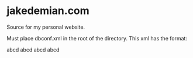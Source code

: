 # jakedemian.com
Source for my personal website.

Must place dbconf.xml in the root of the directory.  This xml has the format:

<?xml version='1.0' encoding='UTF-8'?>
<conf>
    <hostname>abcd</hostname>
    <username>abcd</username>
    <password>abcd</password>
    <defaultSchema>abcd</defaultSchema>
</conf>